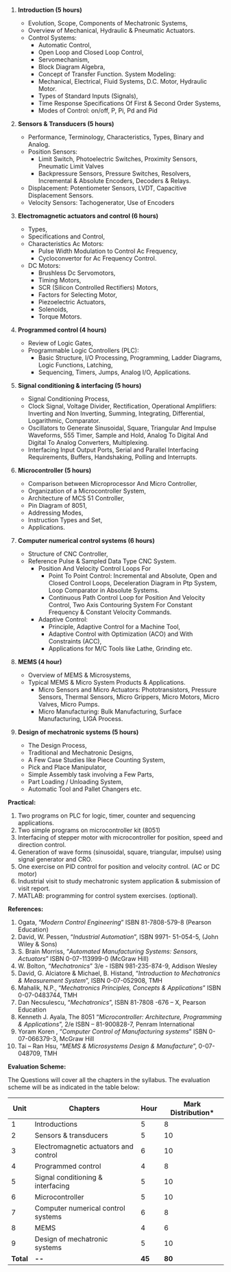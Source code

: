 1. **Introduction (5 hours)** 
    * Evolution, Scope, Components of Mechatronic Systems,
    * Overview of Mechanical, Hydraulic & Pneumatic Actuators.
    * Control Systems:
        * Automatic Control,
        * Open Loop and Closed Loop Control,
        * Servomechanism,
        * Block Diagram Algebra,
        * Concept of Transfer Function. System Modeling:
        * Mechanical, Electrical, Fluid Systems, D.C. Motor, Hydraulic Motor.
        * Types of Standard Inputs (Signals),
        * Time Response Specifications Of First & Second Order Systems,
        * Modes of Control: on/off, P, Pi, Pd and Pid

2. **Sensors & Transducers (5 hours)**
    * Performance, Terminology, Characteristics, Types, Binary and Analog.
    * Position Sensors:
        * Limit Switch, Photoelectric Switches, Proximity Sensors, Pneumatic Limit Valves
        * Backpressure Sensors, Pressure Switches, Resolvers, Incremental & Absolute Encoders, Decoders & Relays.
    * Displacement: Potentiometer Sensors, LVDT, Capacitive Displacement Sensors.
    * Velocity Sensors: Tachogenerator, Use of Encoders

3. **Electromagnetic actuators and control (6 hours)** 
    * Types,
    * Specifications and Control,
    * Characteristics Ac Motors:
        * Pulse Width Modulation to Control Ac Frequency,
        * Cycloconvertor for Ac Frequency Control.
    * DC Motors:
        * Brushless Dc Servomotors,
        * Timing Motors,
        * SCR (Silicon Controlled Rectifiers) Motors,
        * Factors for Selecting Motor,
        * Piezoelectric Actuators,
        * Solenoids,
        * Torque Motors.

4. **Programmed control (4 hours)**
    * Review of Logic Gates,
    * Programmable Logic Controllers (PLC):
        * Basic Structure, I/O Processing, Programming, Ladder Diagrams, Logic Functions, Latching,
        * Sequencing, Timers, Jumps, Analog I/O, Applications.

5. **Signal conditioning & interfacing (5 hours)**
    * Signal Conditioning Process,
    * Clock Signal, Voltage Divider, Rectification, Operational Amplifiers: Inverting and Non Inverting, Summing, Integrating, Differential, Logarithmic, Comparator.
    * Oscillators to Generate Sinusoidal, Square, Triangular And Impulse Waveforms, 555 Timer, Sample and Hold, Analog To Digital And Digital To Analog Converters, Multiplexing.
    * Interfacing Input Output Ports, Serial and Parallel Interfacing Requirements, Buffers, Handshaking, Polling and Interrupts.

6. **Microcontroller (5 hours)**
    * Comparison between Microprocessor And Micro Controller,
    * Organization of a Microcontroller System,
    * Architecture of MCS 51 Controller,
    * Pin Diagram of 8051,
    * Addressing Modes,
    * Instruction Types and Set,
    * Applications.

7. **Computer numerical control systems (6 hours)**
    * Structure of CNC Controller,
    * Reference Pulse & Sampled Data Type CNC System.
        * Position And Velocity Control Loops For
            * Point To Point Control: Incremental and Absolute, Open and Closed Control Loops, Deceleration Diagram in Ptp System, Loop Comparator in Absolute Systems.
            * Continuous Path Control Loop for Position And Velocity Control, Two Axis Contouring System For Constant Frequency & Constant Velocity Commands.
        * Adaptive Control:
            * Principle, Adaptive Control for a Machine Tool,
            * Adaptive Control with Optimization (ACO) and With Constraints (ACC),
            * Applications for M/C Tools like Lathe, Grinding etc.

8. **MEMS (4 hour)**
    * Overview of MEMS & Microsystems,
    * Typical MEMS & Micro System Products & Applications.
        * Micro Sensors and Micro Actuators: Phototransistors, Pressure Sensors, Thermal Sensors, Micro Grippers, Micro Motors, Micro Valves, Micro Pumps.
        * Micro Manufacturing: Bulk Manufacturing, Surface Manufacturing, LIGA Process.

9. **Design of mechatronic systems (5 hours)**
    * The Design Process,
    * Traditional and Mechatronic Designs,
    * A Few Case Studies like Piece Counting System,
    * Pick and Place Manipulator,
    * Simple Assembly task involving a Few Parts,
    * Part Loading / Unloading System,
    * Automatic Tool and Pallet Changers etc.

**Practical:**

1. Two programs on PLC for logic, timer, counter and sequencing applications.
2. Two simple programs on microcontroller kit (8051)
3. Interfacing of stepper motor with microcontroller for position, speed and direction control.
4. Generation of wave forms (sinusoidal, square, triangular, impulse) using signal generator and CRO.
5. One exercise on PID control for position and velocity control. (AC or DC motor)
6. Industrial visit to study mechatronic system application & submission of visit report.
7. MATLAB: programming for control system exercises. (optional).

**References:**

1. Ogata, “*Modern Control Engineering*” ISBN 81-7808-579-8 (Pearson Education)
2. David, W. Pessen, “*Industrial Automation*”, ISBN 9971- 51-054-5, (John Wiley & Sons)
3. S. Brain Morriss, “*Automated Manufacturing Systems: Sensors, Actuators*” ISBN 0-07-113999-0 (McGraw Hill)
4. W. Bolton, “*Mechatronics*” 3/e - ISBN 981-235-874-9, Addison Wesley
5. David, G. Alciatore & Michael, B. Histand, “*Introduction to Mechatronics & Measurement System*”, ISBN 0-07-052908, TMH
6. Mahalik, N.P., “*Mechatronics Principles, Concepts & Applications*” ISBN 0-07-0483744, TMH
7. Dan Necsulescu, “*Mechatronics*”, ISBN 81-7808 -676 – X, Pearson Education
8. Kenneth J. Ayala, The 8051 “*Microcontroller: Architecture, Programming & Applications*”, 2/e ISBN – 81-900828-7, Penram International
9. Yoram Koren , “*Computer Control of Manufacturing systems*” ISBN 0-07-066379-3, McGraw Hill
10. Tai – Ran Hsu, “*MEMS & Microsystems Design & Manufacture*”, 0-07-048709, TMH

**Evaluation Scheme:** 

The Questions will cover all the chapters in the syllabus. The evaluation scheme will be as indicated in the table below:

| Unit      | Chapters                              | Hour   | Mark Distribution* |
| --------- | ------------------------------------- | ------ | ------------------ |
| 1         | Introductions                         | 5      | 8                  |
| 2         | Sensors & transducers                 | 5      | 10                 |
| 3         | Electromagnetic actuators and control | 6      | 10                 |
| 4         | Programmed control                    | 4      | 8                  |
| 5         | Signal conditioning & interfacing     | 5      | 10                 |
| 6         | Microcontroller                       | 5      | 10                 |
| 7         | Computer numerical control systems    | 6      | 8                  |
| 8         | MEMS                                  | 4      | 6                  |
| 9         | Design of mechatronic systems         | 5      | 10                 |
| **Total** | **--**                                | **45** | **80**             |

